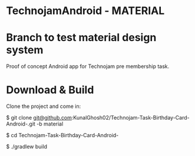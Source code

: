 # TechnojamAndroid - MATERIAL 
 
# Branch to test material design system


 Proof of concept Android app for Technojam pre membership task.
 
# Download & Build
Clone the project and come in:

$ git clone git@github.com:KunalGhosh02/Technojam-Task-Birthday-Card-Android-.git -b material 

$ cd Technojam-Task-Birthday-Card-Android-

$ ./gradlew build
